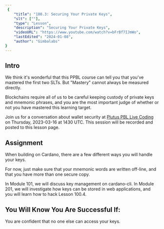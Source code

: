 ```yaml
---
 {
	"title": "100.3: Securing Your Private Keys",
	"slt": [""],
	"type": "Lesson",
	"description": "Securing Your Private Keys",
	"videoURL": "https://www.youtube.com/watch?v=bFrBf7IJmWo",
	"lastEdited": "2024-01-08",
	"author": "Gimbalabs"
}
---
```


## Intro

We think it's wonderful that this PPBL course can tell you that you've mastered the first two SLTs. But "Mastery" cannot always be measured directly.

Blockchains require all of us to be careful keeping custody of private keys and mnemonic phrases, and you are the most important judge of whether or not you have mastered this learning target.

Join us for a conversation about wallet security at [Plutus PBL Live Coding](/live-coding) on Thursday, 2023-03-16 at 1430 UTC. This session will be recorded and posted to this lesson page.


## Assignment

When building on Cardano, there are a few different ways you will handle your keys.

For now, just make sure that your mnemonic words are written off-line, and that you have more than one secure copy.

In Module 101, we will discuss key management on cardano-cli. In Module 201, we will investigate how keys can be stored in web applications, and you will learn how to hack Lesson 100.4.

## You Will Know You Are Successful If:
You are confident that no one else can access your keys.